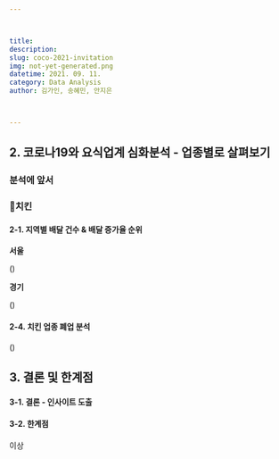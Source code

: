 ```yaml
---



title: 
description: 
slug: coco-2021-invitation
img: not-yet-generated.png
datetime: 2021. 09. 11.
category: Data Analysis
author: 김가인, 송혜민, 안지은



---
```




## 2. 코로나19와 요식업계 심화분석 - 업종별로 살펴보기

### 분석에 앞서

### 🍗치킨

#### 2-1. 지역별 배달 건수 & 배달 증가율 순위

__서울__

()




__경기__

()




#### 2-4. 치킨 업종 폐업 분석

()




## 3. 결론 및 한계점

#### 3-1. 결론 - 인사이트 도출




#### 3-2. 한계점




이상
